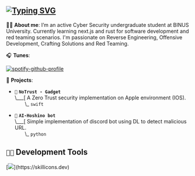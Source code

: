 




## [![Typing SVG](https://readme-typing-svg.demolab.com?font=Terminess+Nerd+Font+Mono&duration=2000&pause=500&color=8C6EF7&width=435&lines=hola%2C+its+gengi+here+%5E+%5E;currently%3A+spamming+f5+in+IDA;currently%3A+bedrotting;currently%3A+mashing+keyboard;currently%3A+listening+to+Counterparts)](https://git.io/typing-svg)

🧙🏻 **About me**: I’m an active Cyber Security undergraduate student at BINUS University. Currently learning next.js and rust for software development and red teaming scenarios. I'm passionate on Reverse Engineering, Offensive Development, Crafting Solutions and Red Teaming.


🎧 **Tunes**:

[![spotify-github-profile](https://spotify-github-profile.kittinanx.com/api/view?uid=i8e3q2kvvpo617xjok3ufa2oe&cover_image=true&theme=novatorem&show_offline=false&background_color=121212&interchange=true&bar_color=53b14f&bar_color_cover=false)](https://github.com/kittinan/spotify-github-profile)


🌙 **Projects**:

- `🦖` **`NoTrust - Gadget`**<br>
\\___[ A Zero Trust security implementation on Apple environment (IOS).<br>
&nbsp;&nbsp;&nbsp;&nbsp;&nbsp;&nbsp;&nbsp;\\\_ `swift`

- `🤖` **`AI-Hoshino bot`**<br>
\\___[ Simple implementation of discord bot using DL to detect malicious URL.<br>
&nbsp;&nbsp;&nbsp;&nbsp;&nbsp;&nbsp;&nbsp;\\\_ `python`

## `👨‍💻` Development Tools
[![](https://skillicons.dev/icons?i=c,cs,rust,python,typescript,bash,powershell,nextjs,visualstudio,vscode,windows,linux,github,docker,)](https://skillicons.dev)
